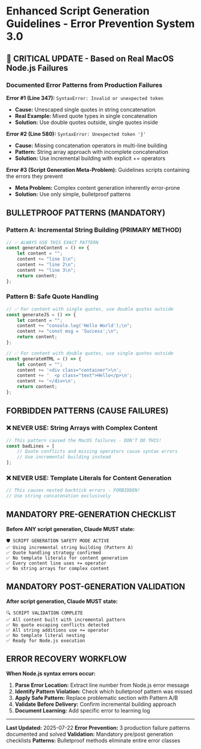 # Enhanced Script Generation Guidelines - Error Prevention System 3.0

## 🚨 CRITICAL UPDATE - Based on Real MacOS Node.js Failures

### Documented Error Patterns from Production Failures
**Error #1 (Line 347):** `SyntaxError: Invalid or unexpected token`
- **Cause:** Unescaped single quotes in string concatenation
- **Real Example:** Mixed quote types in single concatenation
- **Solution:** Use double quotes outside, single quotes inside

**Error #2 (Line 580):** `SyntaxError: Unexpected token '}'`
- **Cause:** Missing concatenation operators in multi-line building
- **Pattern:** String array approach with incomplete concatenation
- **Solution:** Use incremental building with explicit += operators

**Error #3 (Script Generation Meta-Problem):** Guidelines scripts containing the errors they prevent
- **Meta Problem:** Complex content generation inherently error-prone
- **Solution:** Use only simple, bulletproof patterns

## BULLETPROOF PATTERNS (MANDATORY)

### Pattern A: Incremental String Building (PRIMARY METHOD)
```javascript
// ✅ ALWAYS USE THIS EXACT PATTERN
const generateContent = () => {
    let content = "";
    content += "line 1\n";
    content += "line 2\n";
    content += "line 3\n";
    return content;
};
```

### Pattern B: Safe Quote Handling
```javascript
// ✅ For content with single quotes, use double quotes outside
const generateJS = () => {
    let content = "";
    content += "console.log('Hello World');\n";
    content += "const msg = 'Success';\n";
    return content;
};

// ✅ For content with double quotes, use single quotes outside
const generateHTML = () => {
    let content = "";
    content += '<div class="container">\n';
    content += '  <p class="text">Hello</p>\n';
    content += '</div>\n';
    return content;
};
```

## FORBIDDEN PATTERNS (CAUSE FAILURES)

### ❌ NEVER USE: String Arrays with Complex Content
```javascript
// This pattern caused the MacOS failures - DON'T DO THIS!
const badLines = [
    // Quote conflicts and missing operators cause syntax errors
    // Use incremental building instead
];
```

### ❌ NEVER USE: Template Literals for Content Generation
```javascript
// This causes nested backtick errors - FORBIDDEN!
// Use string concatenation exclusively
```

## MANDATORY PRE-GENERATION CHECKLIST

**Before ANY script generation, Claude MUST state:**
```
🛡️ SCRIPT GENERATION SAFETY MODE ACTIVE
✅ Using incremental string building (Pattern A)
✅ Quote handling strategy confirmed
✅ No template literals for content generation
✅ Every content line uses += operator
✅ No string arrays for complex content
```

## MANDATORY POST-GENERATION VALIDATION

**After script generation, Claude MUST state:**
```
🔍 SCRIPT VALIDATION COMPLETE
✅ All content built with incremental pattern
✅ No quote escaping conflicts detected
✅ All string additions use += operator
✅ No template literal nesting
✅ Ready for Node.js execution
```

## ERROR RECOVERY WORKFLOW

**When Node.js syntax errors occur:**
1. **Parse Error Location:** Extract line number from Node.js error message
2. **Identify Pattern Violation:** Check which bulletproof pattern was missed
3. **Apply Safe Pattern:** Replace problematic section with Pattern A/B
4. **Validate Before Delivery:** Confirm incremental building approach
5. **Document Learning:** Add specific error to learning log

---
**Last Updated:** 2025-07-22
**Error Prevention:** 3 production failure patterns documented and solved
**Validation:** Mandatory pre/post generation checklists
**Patterns:** Bulletproof methods eliminate entire error classes
